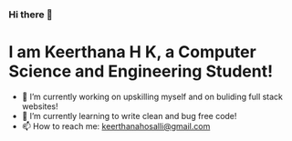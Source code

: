 ### Hi there 👋

# I am Keerthana H K, a Computer Science and Engineering Student!

- 🔭 I’m currently working on upskilling myself and on buliding full stack websites!
- 🌱 I’m currently learning to write clean and bug free code!
- 📫 How to reach me: keerthanahosalli@gmail.com



